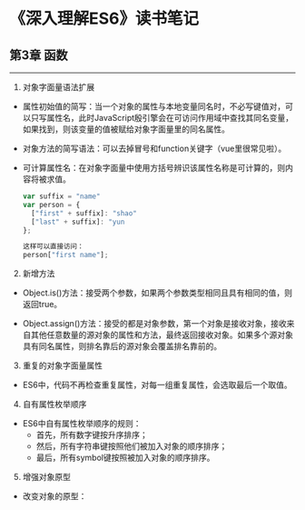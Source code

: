 # 《深入理解ES6》读书笔记 #


## 第3章  函数 ##
----------
1.  对象字面量语法扩展
  - 属性初始值的简写：当一个对象的属性与本地变量同名时，不必写键值对，可以只写属性名，此时JavaScript殷引擎会在可访问作用域中查找其同名变量，如果找到，则该变量的值被赋给对象字面量里的同名属性。
  
  - 对象方法的简写语法：可以去掉冒号和function关键字（vue里很常见啦）。

  - 可计算属性名：在对象字面量中使用方括号辨识该属性名称是可计算的，则内容将被求值。
    ```javascript
    var suffix = "name"
    var person = {
      ["first" + suffix]: "shao"
      ["last" + suffix]: "yun
    };

    这样可以直接访问：
    person["first name"];
    ```

2. 新增方法
  - Object.is()方法：接受两个参数，如果两个参数类型相同且具有相同的值，则返回true。

  - Object.assign()方法：接受的都是对象参数，第一个对象是接收对象，接收来自其他任意数量的源对象的属性和方法，最终返回接收对象。如果多个源对象具有同名属性，则排名靠后的源对象会覆盖排名靠前的。

3. 重复的对象字面量属性
  - ES6中，代码不再检查重复属性，对每一组重复属性，会选取最后一个取值。

4. 自有属性枚举顺序
  - ES6中自有属性枚举顺序的规则：
    - 首先，所有数字键按升序排序；
    - 然后，所有字符串键按照他们被加入对象的顺序排序；
    - 最后，所有symbol键按照被加入对象的顺序排序。

5. 增强对象原型
  - 改变对象的原型：


